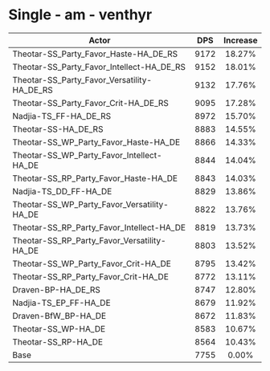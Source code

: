 # Single - am - venthyr
| Actor | DPS | Increase |
|---|:---:|:---:|
|Theotar-SS_Party_Favor_Haste-HA_DE_RS|9172|18.27%|
|Theotar-SS_Party_Favor_Intellect-HA_DE_RS|9152|18.01%|
|Theotar-SS_Party_Favor_Versatility-HA_DE_RS|9132|17.76%|
|Theotar-SS_Party_Favor_Crit-HA_DE_RS|9095|17.28%|
|Nadjia-TS_FF-HA_DE_RS|8972|15.70%|
|Theotar-SS-HA_DE_RS|8883|14.55%|
|Theotar-SS_WP_Party_Favor_Haste-HA_DE|8866|14.33%|
|Theotar-SS_WP_Party_Favor_Intellect-HA_DE|8844|14.04%|
|Theotar-SS_RP_Party_Favor_Haste-HA_DE|8843|14.03%|
|Nadjia-TS_DD_FF-HA_DE|8829|13.86%|
|Theotar-SS_WP_Party_Favor_Versatility-HA_DE|8822|13.76%|
|Theotar-SS_RP_Party_Favor_Intellect-HA_DE|8819|13.73%|
|Theotar-SS_RP_Party_Favor_Versatility-HA_DE|8803|13.52%|
|Theotar-SS_WP_Party_Favor_Crit-HA_DE|8795|13.42%|
|Theotar-SS_RP_Party_Favor_Crit-HA_DE|8772|13.11%|
|Draven-BP-HA_DE_RS|8747|12.80%|
|Nadjia-TS_EP_FF-HA_DE|8679|11.92%|
|Draven-BfW_BP-HA_DE|8672|11.83%|
|Theotar-SS_WP-HA_DE|8583|10.67%|
|Theotar-SS_RP-HA_DE|8564|10.43%|
|Base|7755|0.00%|
